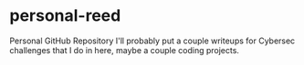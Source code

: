 # personal-reed
Personal GitHub Repository 
I'll probably put a couple writeups for Cybersec challenges that I do in here, maybe a couple coding projects. 

